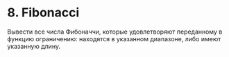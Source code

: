 # 8. Fibonacci

Вывести все числа Фибоначчи, которые удовлетворяют переданному в функцию ограничению: находятся в указанном диапазоне, либо имеют указанную длину.
